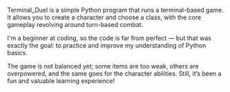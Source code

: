 Terminal_Duel is a simple Python program that runs a terminal-based game. It allows you to create a character and choose a class, with the core gameplay revolving around turn-based combat.

I'm a beginner at coding, so the code is far from perfect — but that was exactly the goal: to practice and improve my understanding of Python basics.

The game is not balanced yet; some items are too weak, others are overpowered, and the same goes for the character abilities. Still, it’s been a fun and valuable learning experience!


